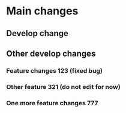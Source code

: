 # Main changes

## Develop change
## Other develop changes

### Feature changes 123 (fixed bug)

### Other feature 321 (do not edit for now)

### One more feature changes 777
